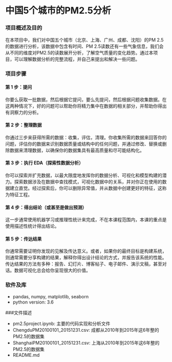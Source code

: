 # 中国5个城市的PM2.5分析
### 项目概述及目的

在本项目中，我们对中国五个城市（北京、上海、广州、成都、沈阳）的PM 2.5的数据进行分析，该数据中包含有时间、PM 2.5读数还有一些气象信息，我们会从不同的维度对PM2.5的读数展开分析，了解空气质量的变化趋势。通过本项目，可以理解数据分析的完整流程，并自己来提出和解决一些问题。

### 项目步骤

#### 第 1 步：提问

你要么获取一批数据，然后根据它提问，要么先提问，然后根据问题收集数据。在这两种情况下，好的问题可以帮助你将精力集中在数据的相关部分，并帮助你得出有洞察力的分析。

#### 第 2 步：整理数据

你通过三步来获得所需的数据：收集，评估，清理。你收集所需的数据来回答你的问题，评估你的数据来识别数据质量或结构中的任何问题，并通过修改、替换或删除数据来清理数据，以确保你的数据集具有最高质量和尽可能结构化。

#### 第 3 步：执行 EDA（探索性数据分析）

你可以探索并扩充数据，以最大限度地发挥你的数据分析、可视化和模型构建的潜力。探索数据涉及在数据中查找模式，可视化数据中的关系，并对你正在使用的数据建立直觉。经过探索后，你可以删除异常值，并从数据中创建更好的特征，这称为特征工程。

#### 第 4 步：得出结论（或甚至是做出预测）

这一步通常使用机器学习或推理性统计来完成，不在本课程范围内，本课的重点是使用描述性统计得出结论。

#### 第 5 步：传达结果

你通常需要证明你发现的见解及传达意义。或者，如果你的最终目标是构建系统，则通常需要分享构建的结果，解释你得出设计结论的方式，并报告该系统的性能。传达结果的方法有多种：报告、幻灯片、博客帖子、电子邮件、演示文稿，甚至对话。数据可视化总会给你呈现很大的价值。

### 软件及库

- pandas, numpy, matplotlib, seaborn
- python version: 3.6

###文件描述
- pm2.5project.ipynb: 主要的代码实现和分析文件
- ChengduPM20100101_20151231.csv: 成都从2010年到2015年这6年整的PM2.5的数据集
- ShanghaiPM20100101_20151231.csv: 上海从2010年到2015年这6年整的PM2.5的数据集
- README.md

